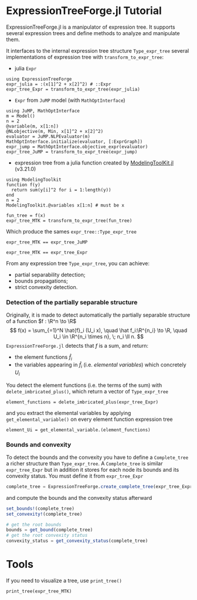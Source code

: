 # ExpressionTreeForge.jl Tutorial

ExpressionTreeForge.jl is a manipulator of expression tree.
It supports several expression trees and define methods to analyze and manipulate them.

It interfaces to the internal expression tree structure `Type_expr_tree` several implementations of expression tree with `transform_to_expr_tree`:
- julia `Expr`
```@example ExpressionTreeForge
using ExpressionTreeForge
expr_julia = :(x[1]^2 + x[2]^2) # ::Expr
expr_tree_Expr = transform_to_expr_tree(expr_julia)
```
- `Expr` from `JuMP` model (with `MathOptInterface`)
```@example ExpressionTreeForge
using JuMP, MathOptInterface
m = Model()
n = 2
@variable(m, x[1:n])
@NLobjective(m, Min, x[1]^2 + x[2]^2)
evaluator = JuMP.NLPEvaluator(m)
MathOptInterface.initialize(evaluator, [:ExprGraph])
expr_jump = MathOptInterface.objective_expr(evaluator)
expr_tree_JuMP = transform_to_expr_tree(expr_jump)
```
- expression tree from a julia function created by [ModelingToolKit.jl](https://github.com/SciML/ModelingToolkit.jl/) (v3.21.0)
```@example ExpressionTreeForge
using ModelingToolkit
function f(y)    
  return sum(y[i]^2 for i = 1:length(y))
end
n = 2
ModelingToolkit.@variables x[1:n] # must be x

fun_tree = f(x)
expr_tree_MTK = transform_to_expr_tree(fun_tree)
```

Which produce the sames `expr_tree::Type_expr_tree`
```@example ExpressionTreeForge
expr_tree_MTK == expr_tree_JuMP
```

```@example ExpressionTreeForge
expr_tree_MTK == expr_tree_Expr
```

From any expression tree `Type_expr_tree`, you can achieve:
- partial separability detection;
- bounds propagations;
- strict convexity detection.

### Detection of the partially separable structure
Originally, it is made to detect automatically the partially separable structure of a function $f : \R^n \to \R$
$$
f(x) = \sum_{=1}^N \hat{f}_i (U_i x), \quad \hat f_i:\R^{n_i} \to \R, \quad U_i \in \R^{n_i \times n}, \; n_i \ll n.
$$
`ExpressionTreeForge.jl` detects that $f$ is a sum, and return:
- the element functions $\hat{f}_i$
- the variables appearing in $\hat{f}_i$ (i.e. *elemental variables*) which concretely $U_i$

You detect the element functions (i.e. the terms of the sum) with `delete_imbricated_plus()`, which return a vector of `Type_expr_tree`
```@example ExpressionTreeForge
element_functions = delete_imbricated_plus(expr_tree_Expr)
```
and you extract the elemental variables by applying `get_elemental_variable()` on every element function expression tree
```@example ExpressionTreeForge
element_Ui = get_elemental_variable.(element_functions)
```

### Bounds and convexity
To detect the bounds and the convexity you have to define a `Complete_tree` a richer structure than `Type_expr_tree`.
A `Complete_tree` is similar `expr_tree_Expr` but in addition it stores for each node its bounds and its convexity status.
You must define it from `expr_tree_Expr`
```julia
complete_tree = ExpressionTreeForge.create_complete_tree(expr_tree_Expr)
```
and compute the bounds and the convexity status afterward
```julia
set_bounds!(complete_tree)
set_convexity!(complete_tree)

# get the root bounds
bounds = get_bound(complete_tree)
# get the root convexity status
convexity_status = get_convexity_status(complete_tree)
```



# Tools 
If you need to visualize a tree, use `print_tree()`
```@example ExpressionTreeForge
print_tree(expr_tree_MTK)
```